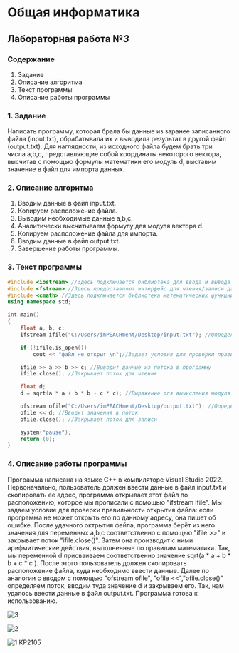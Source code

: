 # Общая информатика

## Лабораторная работа №_3_

### Содержание

1. Задание
2. Описание алгоритма
3. Текст программы
4. Описание работы программы

### 1. Задание

Написать программу, которая брала бы данные из заранее записанного файла (input.txt), обрабатывала их и выводила результат в другой файл (output.txt). Для наглядности, из исходного файла будем брать три числа a,b,c, представляющие собой координаты некоторого вектора, высчитав с помощью формулы математики его модуль d, выставим значение в файл для импорта данных.

### 2. Описание алгоритма

1. Вводим данные в файл input.txt.
2. Копируем расположение файла.
3. Выводим необходимые данные a,b,c.
4. Аналитически высчитываем формулу для модуля вектора d.
5. Копируем расположение файла для импорта.
6. Вводим данные в файл output.txt.
7. Завершение работы программы.

### 3. Текст программы
```c++
#include <iostream> //Здесь подключается библиотека для ввода и вывода
#include <fstream> //Здесь предоставляют интерфейс для чтения/записи данных из/в файл.
#include <cmath> //Здесь подключается библиотека математических функций
using namespace std;

int main()
{
	float a, b, c; 
	ifstream ifile("C:/Users/imPEACHment/Desktop/input.txt"); //Определяет поток, который используется для последовательного чтения

	if (!ifile.is_open())
		cout << "файл не открыт \n";//Задает условия для проверки правильности открытия файла

	ifile >> a >> b >> c; //Выводит данные из потока в программу
	ifile.close(); //Закрывает поток для чтения

	float d;
	d = sqrt(a * a + b * b + c * c); //Выражение для вычисления модуля вектора

	ofstream ofile("C:/Users/imPEACHment/Desktop/output.txt"); //Определяет поток, который используется для последовательной записи 
	ofile << d; //Вводит значения в поток
	ofile.close(); //Закрывает поток для записи

	system("pause"); 
	return (0); 
}
```
### 4. Описание работы программы

Программа написана на языке C++ в компиляторе Visual Studio 2022. Первоначально, пользователь должен ввести данные в файл input.txt и скопировать ее адрес, программа открывает этот файл по расположению, которое мы прописали с помощью "ifstream ifile". Мы задаем условие для проверки правильности открытия файла: если программа не может открыть его по данному адресу, она пишет об ошибке. После удачного октрытия файла, программа берёт из него значения для переменных a,b,c соответственно с помощью "ifile >>"  и закрывает поток "ifile.close()". Затем она производит с ними арифмитические действия, выполненные по правилам математики. Так, мы переменной d присваиваем соответственно значение sqrt(a * a + b * b + c * c ). После этого пользователь должен скопировать расположение файла, куда необходимо ввести данные. Далее по аналогии с вводом с помощью "ofstream ofile", "ofile <<","ofile.close()" определяем поток, вводим туда значение d и закрываем его. Так, нам удалось ввести данные в файл output.txt. Программа готова к использованию. 

![3](https://user-images.githubusercontent.com/100378744/172938978-8a460e0b-e55e-4f9b-86c3-dec9290d225d.PNG)

![2](https://user-images.githubusercontent.com/100378744/172939017-1387a8d6-5715-4b37-908f-e53976fabbd1.PNG)

![1](https://user-images.githubusercontent.com/100378744/172939037-6916c9fe-3f63-47a9-ac87-119cfa33301b.PNG)
KP2105
